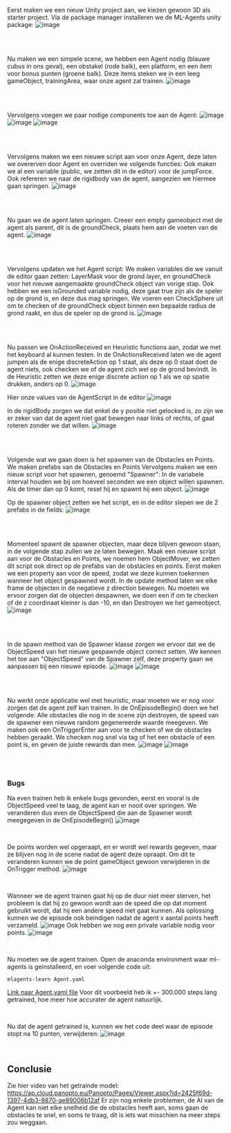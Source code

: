 Eerst maken we een nieuw Unity project aan, we kiezen gewoon 3D als starter project.
Via de package manager installeren we de ML-Agents unity package:
![image](https://user-images.githubusercontent.com/13435783/160552758-033d2e0c-1559-4f4f-a318-6c7c9fe78c41.png)

<br>
<br>

Nu maken we een simpele scene, we hebben een Agent nodig (blauwe cubus in ons geval), een obstakel (rode balk), een platform,
en een item voor bonus punten (groene balk).
Deze items steken we in een leeg gameObject, trainingArea, waar onze agent zal trainen.
![image](https://user-images.githubusercontent.com/13435783/160553873-bcf83c9d-dcb4-4160-8a12-abcbca9fa36f.png)

<br>
<br>

Vervolgens voegen we paar nodige components toe aan de Agent:
![image](https://user-images.githubusercontent.com/13435783/160559624-e773261b-2fb4-403d-aa8b-c4d907adade3.png)
![image](https://user-images.githubusercontent.com/13435783/160559637-23b073c1-3bd7-4534-a32b-306984d64e90.png)
![image](https://user-images.githubusercontent.com/13435783/160559661-6f9346ab-4933-41e0-8a8f-016f7cee94ef.png)

<br>
<br>

Vervolgens maken we een nieuwe script aan voor onze Agent, deze laten we overerven door Agent en overriden we volgende functies:
Ook maken we al een variable (public, we zetten dit in de editor) voor de jumpForce. Ook refereren we naar de rigidbody van de agent, aangezien we hiermee gaan springen.
![image](https://user-images.githubusercontent.com/13435783/160561196-64d14f3c-6876-4539-85e2-59d0b69d3142.png)

<br>
<br>

Nu gaan we de agent laten springen.
Creeer een empty gameobject met de agent als parent, dit is de groundCheck, plaats hem aan de voeten van de agent.
![image](https://user-images.githubusercontent.com/13435783/160573060-3f972a53-d0db-413f-81d9-2f5c8951c216.png)

<br>
<br>

Vervolgens updaten we het Agent script:
We maken variables die we vanuit de editor gaan zetten: LayerMask voor de grond layer, en groundCheck voor het nieuwe aangemaakte groundCheck object van vorige stap.
Ook hebben we een isGrounded variable nodig, deze gaat true zijn als de speler op de grond is, en deze dus mag springen.
We voeren een CheckSphere uit om te checken of de groundCheck object binnen een bepaalde radius de grond raakt, en dus de speler op de grond is.
![image](https://user-images.githubusercontent.com/13435783/160574436-e8cd299f-7fc7-4d18-9d7a-6e1814f83efd.png)

<br>
<br>

Nu passen we OnActionReceived en Heuristic functions aan, zodat we met het keyboard al kunnen testen.
In de OnActionsReceived laten we de agent jumpen als de enige discreteAction op 1 staat, als deze op 0 staat doet de agent niets, ook checken we of de agent zich wel op de grond bevindt.
In de Heuristic zetten we deze enige discrete action op 1 als we op spatie drukken, anders op 0.
![image](https://user-images.githubusercontent.com/13435783/160574742-4db1259a-92b0-48a1-be77-3bbeeebea567.png)

Hier onze values van de AgentScript in de editor
![image](https://user-images.githubusercontent.com/13435783/160577871-ecf3390f-1a2d-4e95-b549-9f6810186a22.png)

In de rigidBody zorgen we dat enkel de y positie niet gelocked is, zo zijn we er zeker van dat de agent niet gaat bewegen naar links of rechts, of gaat roteren zonder we dat willen.
![image](https://user-images.githubusercontent.com/13435783/160577005-2f4318b9-2819-4f6f-914a-4bf52b14845e.png)

<br>
<br>

Volgende wat we gaan doen is het spawnen van de Obstacles en Points.
We maken prefabs van de Obstacles en Points
Vervolgens maken we een nieuw script voor het spawnen, genoemd "Spawner":
In de variabele interval houden we bij om hoeveel seconden we een object willen spawnen.
Als de timer dan op 0 komt, reset hij en spawnt hij een object.
![image](https://user-images.githubusercontent.com/13435783/160581218-811b30b4-91b1-43c8-b1e5-563f4fa39ba8.png)

Op de spawner object zetten we het script, en in de editor slepen we de 2 prefabs in de fields:
![image](https://user-images.githubusercontent.com/13435783/160581515-afc44e8e-9634-42cc-9c6b-b471f5ac6df3.png)

<br>
<br>

Momenteel spawnt de spawner objecten, maar deze blijven gewoon staan, in de volgende stap zullen we ze laten bewegen.
Maak een nieuwe script aan voor de Obstacles en Points, we noemen hem ObjectMover, we zetten dit script ook direct op de prefabs van de obstacles en points.
Eerst maken we een property aan voor de speed, zodat we deze kunnen toekennen wanneer het object gespawned wordt.
In de update method laten we elke frame de objecten in de negatieve z direction bewegen.
Nu moeten we ervoor zorgen dat de objecten despawnen, we doen een if om te checken of de z coordinaat kleiner is dan -10, en dan Destroyen we het gameobject.
![image](https://user-images.githubusercontent.com/13435783/163397499-ff8cf412-e1f0-4339-a439-7cd5f25ee92a.png)

<br>
<br>

In de spawn method van de Spawner klasse zorgen we ervoor dat we de ObjectSpeed van het nieuwe gespawnde object correct setten.
We kennen het toe aan "ObjectSpeed" van de Spawner zelf, deze property gaan we aanpassen bij een nieuwe episode.
![image](https://user-images.githubusercontent.com/13435783/163398107-99008fcd-8a37-4278-b1d6-14e5f4735031.png)
![image](https://user-images.githubusercontent.com/13435783/163398092-8af44bdf-03d5-4983-9f2f-80f24cab357f.png)

<br>
<br>

Nu werkt onze applicatie wel met heuristic, maar moeten we er nog voor zorgen dat de agent zelf kan trainen.
In de OnEpisodeBegin() doen we het volgende: Alle obstacles die nog in de scene zijn destroyen, de speed van de spawner een nieuwe random gegenereerde waarde meegeven.
We maken ook een OnTriggerEnter aan voor te checken of we de obstacles hebben geraakt. We checken nog snel via tag of het een obstacle of een point is, en geven de juiste rewards dan mee.
![image](https://user-images.githubusercontent.com/13435783/163398561-8ca2a182-8939-45f0-9fad-3b440f77c8bc.png)
![image](https://user-images.githubusercontent.com/13435783/163398590-b8454ae2-10fa-42c0-a1cd-8b89a5a50a61.png)

<br>
<br>

### Bugs
Na even trainen heb ik enkele bugs gevonden, eerst en vooral is de ObjectSpeed veel te laag, de agent kan er nooit over springen.
We veranderen dus even de ObjectSpeed die aan de Spawner wordt meegegeven in de OnEpisodeBegin()
![image](https://user-images.githubusercontent.com/13435783/163399627-441c41a7-d88f-4660-81aa-43439e96205e.png)

<br> 

De points worden wel opgeraapt, en er wordt wel rewards gegeven, maar ze blijven nog in de scene nadat de agent deze opraapt.
Om dit te veranderen kunnen we de point gameObject gewoon verwijderen in de OnTrigger method.
![image](https://user-images.githubusercontent.com/13435783/163399945-fee8439f-e11e-4771-8b63-e8f5d940109e.png)

<br>

Wanneer we de agent trainen gaat hij op de duur niet meer sterven, het probleem is dat hij zo gewoon wordt aan de speed die op dat moment gebruikt wordt, dat hij een andere speed niet gaat kunnen.
Als oplossing kunnen we de episode ook beindigen nadat de agent x aantal points heeft verzameld.
![image](https://user-images.githubusercontent.com/13435783/163411545-f864db22-78a1-44af-aff6-6c060d68e3f1.png)
Ook hebben we nog een private variable nodig voor points.
![image](https://user-images.githubusercontent.com/13435783/163411734-0a22846d-5b11-4b9b-b643-fd152fae8f41.png)

<br>

Nu moeten we de agent trainen. Open de anaconda environment waar ml-agents is geinstalleerd, en voer volgende code uit:
```
mlagents-learn Agent.yaml
```
[Link naar Agent.yaml file](AI-Jumper-UNITY/Assets/config/Agent.yaml)
Voor dit voorbeeld heb ik +- 300.000 steps lang getrained, hoe meer hoe accurater de agent natuurlijk.

<br>

Nu dat de agent getrained is, kunnen we het code deel waar de episode stopt na 10 punten, verwijderen:
![image](https://user-images.githubusercontent.com/13435783/166193275-1eb051c8-85dd-4876-b7be-06aaf0d33182.png)

<br>

## Conclusie

Zie hier video van het getrainde model:
https://ap.cloud.panopto.eu/Panopto/Pages/Viewer.aspx?id=2425f69d-1397-4db3-8870-ae89006b12af
Er zijn nog enkele problemen, de AI van de Agent kan niet elke snelheid die de obstacles heeft aan, soms gaan de obstacles te snel, en soms te traag, dit is iets wat misschien na meer steps zou weggaan.

